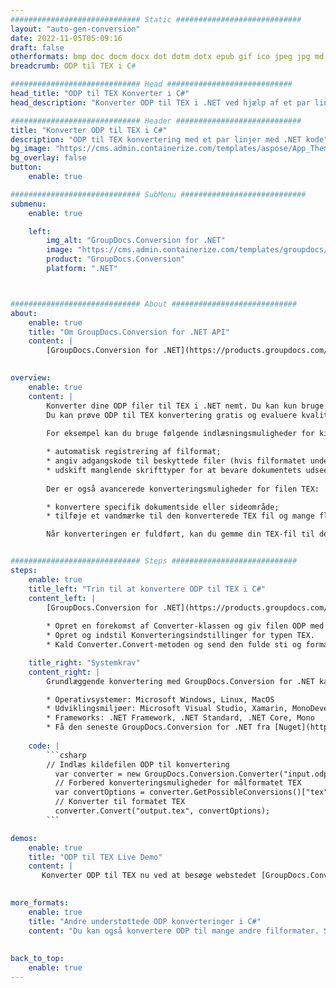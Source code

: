 ```yaml
---
############################# Static ############################
layout: "auto-gen-conversion"
date: 2022-11-05T05:09:16
draft: false
otherformats: bmp doc docm docx dot dotm dotx epub gif ico jpeg jpg md odt ott pdf png psd rtf tex tif tiff txt xps
breadcrumb: ODP til TEX i C#

############################# Head ############################
head_title: "ODP til TEX Konverter i C#"
head_description: "Konverter ODP til TEX i .NET ved hjælp af et par linjer kode. Brug GroupDocs Document Conversion API til at konvertere over 160 filformater."

############################# Header ############################
title: "Konverter ODP til TEX i C#"
description: "ODP til TEX konvertering med et par linjer med .NET kode"
bg_image: "https://cms.admin.containerize.com/templates/aspose/App_Themes/V3/images/bg/header1.png"
bg_overlay: false
button:
    enable: true

############################# SubMenu ############################
submenu:
    enable: true

    left:
        img_alt: "GroupDocs.Conversion for .NET"
        image: "https://cms.admin.containerize.com/templates/groupdocs/images/product-logos/90x90-noborder/groupdocs-conversion-net.png"
        product: "GroupDocs.Conversion"
        platform: ".NET"



############################# About ############################
about:
    enable: true
    title: "Om GroupDocs.Conversion for .NET API"
    content: |
        [GroupDocs.Conversion for .NET](https://products.groupdocs.com/conversion/net/) kan bruges til at konvertere Microsoft Word, Excel, PowerPoint, PDF, Visio og andre formater. GroupDocs.Conversion er en selvstændig API, der er velegnet til back-end og interne systemer, hvor høj ydeevne er påkrævet. Det afhænger ikke af nogen software som Microsoft eller Open Office.
    

overview:
    enable: true
    content: |
        Konverter dine ODP filer til TEX i .NET nemt. Du kan kun bruge et par C# kodelinjer i enhver platform efter eget valg, såsom - Windows, Linux, macOS.
        Du kan prøve ODP til TEX konvertering gratis og evaluere kvaliteten af ​​konverteringsresultaterne. Sammen med simple filkonverteringsscenarier kan du prøve mere avancerede muligheder for at indlæse kilden ODP fil og for at gemme output TEX resultat. 
        
        For eksempel kan du bruge følgende indlæsningsmuligheder for kilden ODP:

        * automatisk registrering af filformat;
        * angiv adgangskode til beskyttede filer (hvis filformatet understøtter det);
        * udskift manglende skrifttyper for at bevare dokumentets udseende.
        
        Der er også avancerede konverteringsmuligheder for filen TEX:

        * konvertere specifik dokumentside eller sideområde;
        * tilføje et vandmærke til den konverterede TEX fil og mange flere.

        Når konverteringen er fuldført, kan du gemme din TEX-fil til den lokale filsti eller ethvert tredjepartslager som FTP, Amazon S3, Google Drive, Dropbox osv. Bemærk venligst - for at konvertere ODP til {{ TO}} er der ikke behov for yderligere software installeret - som MS Office, Open Office, Adobe Acrobat Reader osv.


############################# Steps ############################
steps:
    enable: true
    title_left: "Trin til at konvertere ODP til TEX i C#"
    content_left: |
        [GroupDocs.Conversion for .NET](https://products.groupdocs.com/conversion/net/) gør det nemt for udviklere at konvertere en ODP fil til TEX med et par linjer kode.
        
        * Opret en forekomst af Converter-klassen og giv filen ODP med den fulde sti
        * Opret og indstil Konverteringsindstillinger for typen TEX.
        * Kald Converter.Convert-metoden og send den fulde sti og format (TEX) som en parameter

    title_right: "Systemkrav"
    content_right: |
        Grundlæggende konvertering med GroupDocs.Conversion for .NET kan udføres med nogle få enkle trin. Vores API'er understøttes på alle større platforme og operativsystemer. Før du udfører koden nedenfor, skal du sørge for, at du har følgende forudsætninger installeret på dit system.

        * Operativsystemer: Microsoft Windows, Linux, MacOS
        * Udviklingsmiljøer: Microsoft Visual Studio, Xamarin, MonoDevelop
        * Frameworks: .NET Framework, .NET Standard, .NET Core, Mono
        * Få den seneste GroupDocs.Conversion for .NET fra [Nuget](https://www.nuget.org/packages/groupdocs.conversion)
         
    code: |
        ```csharp    
        // Indlæs kildefilen ODP til konvertering
          var converter = new GroupDocs.Conversion.Converter("input.odp");
          // Forbered konverteringsmuligheder for målformatet TEX
          var convertOptions = converter.GetPossibleConversions()["tex"].ConvertOptions;
          // Konverter til formatet TEX
          converter.Convert("output.tex", convertOptions);
        ```

demos:
    enable: true
    title: "ODP til TEX Live Demo"
    content: |
       Konverter ODP til TEX nu ved at besøge webstedet [GroupDocs.Conversion App](https://products.groupdocs.app/conversion/family). Online demo har følgende fordele
          

more_formats:
    enable: true
    title: "Andre understøttede ODP konverteringer i C#"
    content: "Du kan også konvertere ODP til mange andre filformater. Se venligst listen nedenfor."
       
       
back_to_top:
    enable: true
---
```

